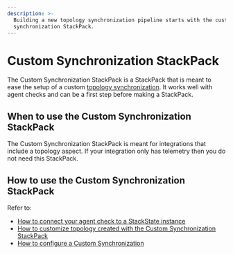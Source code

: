 ```yaml
---
description: >-
  Building a new topology synchronization pipeline starts with the custom
  synchronization StackPack.
---
```


# Custom Synchronization StackPack

The Custom Synchronization StackPack is a StackPack that is meant to ease the setup of a custom [topology synchronization](../../configure/topology_synchronization.md). It works well with agent checks and can be a first step before making a StackPack.

## When to use the Custom Synchronization StackPack

The Custom Synchronization StackPack is meant for integrations that include a topology aspect. If your integration only has telemetry then you do not need this StackPack.

## How to use the Custom Synchronization StackPack

Refer to:

* [How to connect your agent check to a StackState instance](how_to_connect_agent_check_with_stackstate_instance.md)
* [How to customize topology created with the Custom Synchronization StackPack](how_to_customize_elements_created_by_custom_synchronization_stackpack.md)
* [How to configure a Custom Synchronization](how_to_configure_custom_synchronization.md)

